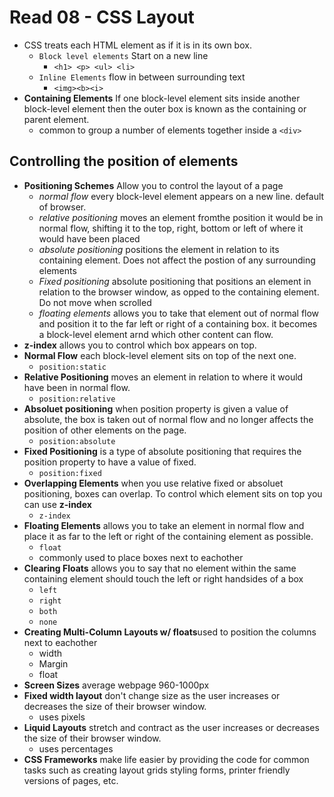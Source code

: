 # Read 08 - CSS Layout

- CSS treats each HTML element as if it is in its own box.
  - `Block level elements` Start on a new line
    - `<h1> <p> <ul> <li>`
  - `Inline Elements` flow in between surrounding text
    - `<img><b><i>`
- **Containing Elements** If one block-level element sits inside another block-level element then the outer box is known as the containing or parent element.
  - common to group a number of elements together inside a `<div>`

## Controlling the position of elements

- **Positioning Schemes** Allow you to control the layout of a page
  - *normal flow* every block-level element appears on a new line. default of browser.
  - *relative positioning* moves an element fromthe position it would be in normal flow, shifting it to the top, right, bottom or left of where it would have been placed
  - *absolute positioning* positions the element in relation to its containing element. Does not affect the postion of any surrounding elements
  - *Fixed positioning* absolute positioning that positions an element in relation to the browser window, as opped to the containing element. Do not move when scrolled
  - *floating elements* allows you to take that element out of normal flow and position it to the far left or right of a containing box. it becomes a block-level element arnd which other content can flow.
- **z-index** allows you to control which box appears on top.
- **Normal Flow** each block-level element sits on top of the next one.
  - `position:static`
- **Relative Positioning** moves an element in relation to where it would have been in normal flow.
  - `position:relative`
- **Absoluet positioning** when position property is given a value of absolute, the box is taken out of normal flow and no longer affects the position of other elements on the page.
  - `position:absolute`
- **Fixed Positioning** is a type of absolute positioning that requires the position property to have a value of fixed.
  - `position:fixed`
- **Overlapping Elements** when you use relative fixed or absoluet positioning, boxes can overlap. To control which element sits on top you can use **z-index**
  - `z-index`
- **Floating Elements** allows you to take an element in normal flow and place it as far to the left or right of the containing element as possible.
  - `float`
  - commonly used to place boxes next to eachother
- **Clearing Floats** allows you to say that no element within the same containing element should touch the left or right handsides of a box
  - `left` 
  - `right`
  - `both`
  - `none`
- **Creating Multi-Column Layouts w/ floats**used to position the columns next to eachother
  - width
  - Margin
  - float
- **Screen Sizes** average webpage 960-1000px
- **Fixed width layout** don't change size as the user increases or decreases the size of their browser window.
  - uses pixels
- **Liquid Layouts** stretch and contract as the user increases or decreases the size of their browser window.
  - uses percentages
- **CSS Frameworks** make life easier by providing the code for common tasks such as creating layout grids styling forms, printer friendly versions of pages, etc.
